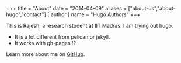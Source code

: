 +++
title = "About"
date = "2014-04-09"
aliases = ["about-us","about-hugo","contact"]
[ author ]
  name = "Hugo Authors"
+++

This is Rajesh, a research student at IIT Madras. I am trying out hugo.

- It is a lot different from pelican or jekyll.
- It works with gh-pages !?

Learn more about me on [GitHub](https://github.com/mrprajesh).
